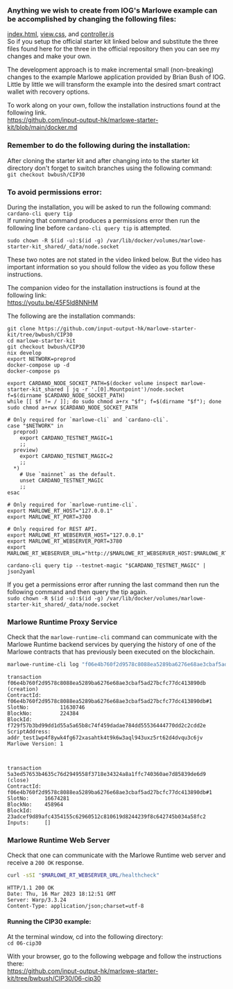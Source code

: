 ### Anything we wish to create from IOG's Marlowe example can be accomplished by changing the following files:   
[index.html](https://github.com/johnshearing/SmartWallet/blob/main/starter_kit/index.html), [view.css](https://github.com/johnshearing/SmartWallet/blob/main/starter_kit/view.css), and [controller.js](https://github.com/johnshearing/SmartWallet/blob/main/starter_kit/controller.js)   
So if you setup the official starter kit linked below and substitute the three files found here for the three in the official repository then you can see my changes and make your own.  

The development approach is to make incremental small (non-breaking) changes to the example Marlowe application provided by Brian Bush of IOG. Little by little we will transform the example into the desired smart contract wallet with recovery options.  

To work along on your own, follow the installation instructions found at the following link.  
https://github.com/input-output-hk/marlowe-starter-kit/blob/main/docker.md  

### Remember to do the following during the installation:  
After cloning the starter kit and after changing into to the starter kit directory don't forget to switch branches using the following command:   
`git checkout bwbush/CIP30`  
  

### To avoid permissions error:   
During the installation, you will be asked to run the following command:    
`cardano-cli query tip`   
If running that command produces a permissions error then run the following line before `cardano-cli query tip` is attempted.  

`sudo chown -R $(id -u):$(id -g) /var/lib/docker/volumes/marlowe-starter-kit_shared/_data/node.socket`  

These two notes are not stated in the video linked below. 
But the video has important information so you should follow the video as you follow these instructions.
  
The companion video for the installation instructions is found at the following link:  
https://youtu.be/45F5ld8NNHM   


The following are the installation commands:  
```  
git clone https://github.com/input-output-hk/marlowe-starter-kit/tree/bwbush/CIP30   
cd marlowe-starter-kit  
git checkout bwbush/CIP30  
nix develop  
export NETWORK=preprod  
docker-compose up -d  
docker-compose ps  

```   

```   
export CARDANO_NODE_SOCKET_PATH=$(docker volume inspect marlowe-starter-kit_shared | jq -r '.[0].Mountpoint')/node.socket  
f=$(dirname $CARDANO_NODE_SOCKET_PATH)  
while [[ $f != / ]]; do sudo chmod a+rx "$f"; f=$(dirname "$f"); done  
sudo chmod a+rwx $CARDANO_NODE_SOCKET_PATH  
```  

```  
# Only required for `marlowe-cli` and `cardano-cli`.  
case "$NETWORK" in  
  preprod)  
    export CARDANO_TESTNET_MAGIC=1  
    ;;  
  preview)  
    export CARDANO_TESTNET_MAGIC=2  
    ;;  
  *)  
    # Use `mainnet` as the default.  
    unset CARDANO_TESTNET_MAGIC  
    ;;  
esac  

# Only required for `marlowe-runtime-cli`.  
export MARLOWE_RT_HOST="127.0.0.1"  
export MARLOWE_RT_PORT=3700  

# Only required for REST API.  
export MARLOWE_RT_WEBSERVER_HOST="127.0.0.1"  
export MARLOWE_RT_WEBSERVER_PORT=3780  
export MARLOWE_RT_WEBSERVER_URL="http://$MARLOWE_RT_WEBSERVER_HOST:$MARLOWE_RT_WEBSERVER_PORT"    
```  

```  
cardano-cli query tip --testnet-magic "$CARDANO_TESTNET_MAGIC" | json2yaml   
```  

If you get a permissions error after running the last command then run the following command and then query the tip again.  
`sudo chown -R $(id -u):$(id -g) /var/lib/docker/volumes/marlowe-starter-kit_shared/_data/node.socket`  


### Marlowe Runtime Proxy Service

Check that the `marlowe-runtime-cli` command can communicate with the Marlowe Runtime backend services by querying the history of one of the Marlowe contracts that has previously been executed on the blockchain.

```bash
marlowe-runtime-cli log "f06e4b760f2d9578c8088ea5289ba6276e68ae3cbaf5ad27bcfc77dc413890db#1"
```

```console
transaction f06e4b760f2d9578c8088ea5289ba6276e68ae3cbaf5ad27bcfc77dc413890db (creation)
ContractId:      f06e4b760f2d9578c8088ea5289ba6276e68ae3cbaf5ad27bcfc77dc413890db#1
SlotNo:          11630746
BlockNo:         224384
BlockId:         f729f57b3bd99dd1d55a5a65b8c74f459dadae784dd55536444770dd2c2cdd2e
ScriptAddress:   addr_test1wp4f8ywk4fg672xasahtk4t9k6w3aql943uxz5rt62d4dvqu3c6jv
Marlowe Version: 1



transaction 5a3ed57653b4635c76d2949558f3718e34324a8a1ffc740360ae7d85839de6d9 (close)
ContractId: f06e4b760f2d9578c8088ea5289ba6276e68ae3cbaf5ad27bcfc77dc413890db#1
SlotNo:     16674281
BlockNo:    458964
BlockId:    23adcef9d89afc4354155c62960512c810619d8244239f8c642745b034a58fc2
Inputs:     []
```    


### Marlowe Runtime Web Server

Check that one can communicate with the Marlowe Runtime web server and receive a `200 OK` response.


```bash
curl -sSI "$MARLOWE_RT_WEBSERVER_URL/healthcheck"
```

```console
HTTP/1.1 200 OK
Date: Thu, 16 Mar 2023 18:12:51 GMT
Server: Warp/3.3.24
Content-Type: application/json;charset=utf-8
```


#### Running the CIP30 example:  
At the terminal window, cd into the following directory:  
`cd 06-cip30`  

With your browser, go to the following webpage and follow the instructions there:  
https://github.com/input-output-hk/marlowe-starter-kit/tree/bwbush/CIP30/06-cip30    

